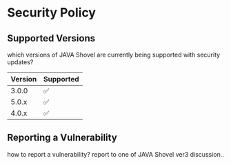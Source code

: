 # Security Policy

## Supported Versions

which versions of JAVA Shovel are
currently being supported with security updates?

| Version | Supported          |
| ------- | ------------------ |
| 3.0.0   | :white_check_mark: |
| 5.0.x   | :white_check_mark: |
| 4.0.x   | :white_check_mark: |

## Reporting a Vulnerability

how to report a vulnerability?
report to one of JAVA Shovel ver3 discussion..

